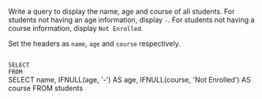 Write a query to display the name, age and course of all students. For students not having an age information, display `-`. For students not having a course information, display `Not Enrolled`.

Set the headers as `name`, `age` and `course` respectively.


<codeblock language="sql" dbName="students1.db" type="exercise" testMode="fixedInput">
<code>
SELECT
FROM
</code>

<solution>
SELECT name,
       IFNULL(age, '-') AS age,
       IFNULL(course, 'Not Enrolled') AS course
FROM students
</solution>
</codeblock>